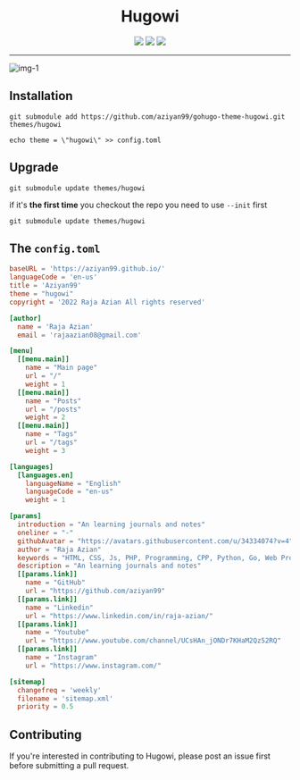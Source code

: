 <p align="center">
    <h1 align="center" style="border-bottom: none;">Hugowi</h1>
</p>

<p align="center">
    <img src="https://img.shields.io/github/issues/aziyan99/gohugo-theme-hugowi">
    <img src="https://img.shields.io/github/stars/aziyan99/gohugo-theme-hugowi">
    <img src="https://img.shields.io/github/license/aziyan99/gohugo-theme-hugowi">
</p>

---

![img-1](https://i.ibb.co/sbctGqr/hugowi.png)

## Installation
```shell
git submodule add https://github.com/aziyan99/gohugo-theme-hugowi.git themes/hugowi

echo theme = \"hugowi\" >> config.toml
```

## Upgrade
```shell
git submodule update themes/hugowi
```

if it's **the first time** you checkout the repo you need to use `--init` first

```shell
git submodule update themes/hugowi
```

## The `config.toml`
```toml
baseURL = 'https://aziyan99.github.io/'
languageCode = 'en-us'
title = 'Aziyan99'
theme = "hugowi"
copyright = '2022 Raja Azian All rights reserved'

[author]
  name = 'Raja Azian'
  email = 'rajaazian08@gmail.com'

[menu]
  [[menu.main]]
    name = "Main page"
    url = "/"
    weight = 1
  [[menu.main]]
    name = "Posts"
    url = "/posts"
    weight = 2
  [[menu.main]]
    name = "Tags"
    url = "/tags"
    weight = 3

[languages]
  [languages.en]
    languageName = "English"
    languageCode = "en-us"
    weight = 1

[params]
  introduction = "An learning journals and notes"
  oneliner = "-"
  githubAvatar = "https://avatars.githubusercontent.com/u/34334074?v=4"
  author = "Raja Azian"
  keywords = "HTML, CSS, Js, PHP, Programming, CPP, Python, Go, Web Programming, Java, C, Rust, MySQL, DBMS"
  description = "An learning journals and notes"
  [[params.link]]
    name = "GitHub"
    url = "https://github.com/aziyan99"
  [[params.link]]
    name = "Linkedin"
    url = "https://www.linkedin.com/in/raja-azian/"
  [[params.link]]
    name = "Youtube"
    url = "https://www.youtube.com/channel/UCsHAn_jONDr7KHaM2Qz52RQ"
  [[params.link]]
    name = "Instagram"
    url = "https://www.instagram.com/"

[sitemap]
  changefreq = 'weekly'
  filename = 'sitemap.xml'
  priority = 0.5
```

## Contributing

If you're interested in contributing to Hugowi, please post an issue first before submitting a pull request.

